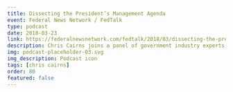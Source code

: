 ```yaml
---
title: Dissecting the President’s Management Agenda
event: Federal News Network / FedTalk
type: podcast
date: 2018-03-23
link: https://federalnewsnetwork.com/fedtalk/2018/03/dissecting-the-presidents-management-agenda/
description: Chris Cairns joins a panel of government industry experts to break down and discuss the implications of the President's Management Agenda from a technology perspective.
img: podcast-placeholder-03.svg
img_description: Podcast icon
tags: [chris cairns]
order: 80
featured: false
---
```

